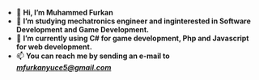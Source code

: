 - 👋 **Hi, I’m Muhammed Furkan**
- 👀 **I’m studying mechatronics engineer and inginterested in Software Development and Game Development.**
- 🌱 **I’m currently using C# for game development, Php and Javascript for web development.**
- 📫 **You can reach me by sending an e-mail to** ***mfurkanyuce5@gmail.com***

<!---
RedLighterr/RedLighterr is a ✨ special ✨ repository because its `README.md` (this file) appears on your GitHub profile.
You can click the Preview link to take a look at your changes.
--->
